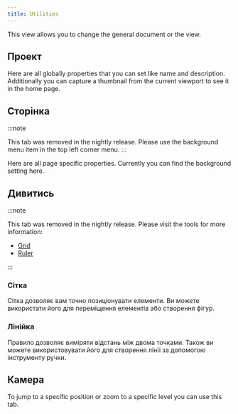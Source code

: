 ```yaml
---
title: Utilities
---
```


This view allows you to change the general document or the view.

## Проект

Here are all globally properties that you can set like name and description.
Additionally you can capture a thumbnail from the current viewport to see it in the home page.

## Сторінка

:::note

This tab was removed in the nightly release.
Please use the background menu item in the top left corner menu.
:::

Here are all page specific properties. Currently you can find the background setting here.

## Дивитись

:::note

This tab was removed in the nightly release.
Please visit the tools for more information:

- [Grid](/docs/v2/tools/grid)
- [Ruler](/docs/v2/tools/ruler)

:::

### Сітка

Сітка дозволяє вам точно позиціонувати елементи. Ви можете використати його для переміщення елементів або створення фігур.

### Лінійка

Правило дозволяє виміряти відстань між двома точками. Також ви можете використовувати його для створення лінії за допомогою інструменту ручки.

## Камера

To jump to a specific position or zoom to a specific level you can use this tab.
